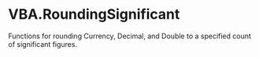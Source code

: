 # VBA.RoundingSignificant
Functions for rounding Currency, Decimal, and Double to a specified count of significant figures.
